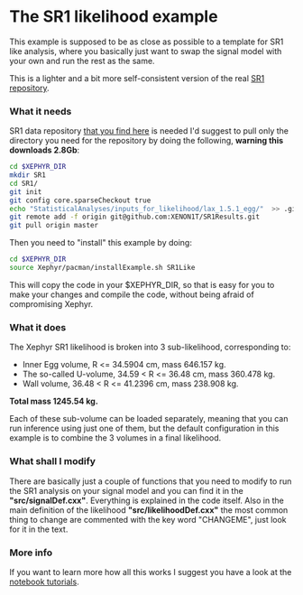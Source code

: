 # The SR1 likelihood example

This example is supposed to be as close as possible to a template for SR1 like analysis, 
where you basically just want to swap the signal model with your own and run the rest as the same.

This is a lighter and a bit more self-consistent version of the real [SR1 repository](https://github.com/XENON1T/SR1Results/tree/master/StatisticalAnalyses/xephyr_sr1_likelihood).

### What it needs

SR1 data repository [that you find here](https://github.com/XENON1T/SR1Results/tree/master/StatisticalAnalyses/inputs_for_likelihood) 
is needed I'd suggest to pull only the directory you need for the repository by doing the following, **warning this downloads 2.8Gb**:

```bash
cd $XEPHYR_DIR
mkdir SR1
cd SR1/
git init
git config core.sparseCheckout true
echo "StatisticalAnalyses/inputs_for_likelihood/lax_1.5.1_egg/"  >> .git/info/sparse-checkout
git remote add -f origin git@github.com:XENON1T/SR1Results.git
git pull origin master
```

Then you need to "install" this example by doing:

```bash
cd $XEPHYR_DIR
source Xephyr/pacman/installExample.sh SR1Like
```
This will copy the code in your $XEPHYR\_DIR, so that is easy for you to make your changes and compile 
the code, without being afraid of compromising Xephyr.

### What it does

The Xephyr SR1 likelihood is broken into 3 sub-likelihood, corresponding to:

- Inner Egg volume, R <= 34.5904 cm, mass 646.157 kg. 
- The so-called U-volume, 34.59 < R <= 36.48 cm,  mass 360.478 kg. 
- Wall volume, 36.48 < R <= 41.2396 cm, mass 238.908 kg.

**Total mass 1245.54 kg.**

Each of these sub-volume can be loaded separately, meaning that you can run inference using just one of them,
but the default configuration in this example is to combine the 3 volumes in a final likelihood.

### What shall I modify

There are basically just a couple of functions that you need to modify to run the SR1 analysis on your signal model 
and you can find it in the **"src/signalDef.cxx"**. Everything is explained in the code itself. 
Also in the main definition of the likelihood **"src/likelihoodDef.cxx"** the most common thing
to change are commented with the key word "CHANGEME", just look for it in the text. 


### More info

If you want to learn more how all this works I suggest you have a look at the [notebook tutorials](https://xenon1t.github.io/Xephyr/docs/tutorials.html).


